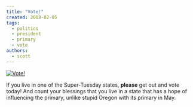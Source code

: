 ```yaml
---
title: "Vote!"
created: 2008-02-05
tags:
  - politics
  - president
  - primary
  - vote
authors:
  - scott
---
```


[![Vote!](/images/2230463351_186151d585.jpg)](http://www.flickr.com/photos/spaceninja/2230463351/)

If you live in one of the Super-Tuesday states, **please** get out and vote today! And count your blessings that you live in a state that has a hope of influencing the primary, unlike stupid Oregon with its primary in May.
